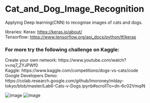 # Cat_and_Dog_Image_Recognition
Applying Deep learning(CNN) to recognise images of cats and dogs.

libraries:
Keras:  https://keras.io/about/ <br>
Tensorflow: https://www.tensorflow.org/api_docs/python/tf/keras

<h3>For more try the following challenge on Kaggle:</h3>
Create your own network: https://www.youtube.com/watch?v=nq7_ZYJPWf0 <br>
Kaggle: https://www.kaggle.com/competitions/dogs-vs-cats/code  <br>
Google Developers Demo: https://colab.research.google.com/github/lmoroney/mlday-tokyo/blob/master/Lab6-Cats-v-Dogs.ipynb#scrollTo=dn-6c02VmqiN

![image](https://user-images.githubusercontent.com/63104472/233491682-91547193-d90c-4ea0-8772-8b5ed5746c78.png)
![image](https://user-images.githubusercontent.com/63104472/233491894-3ef1027d-5b64-4ea7-89b4-4a493e2fffca.png)

